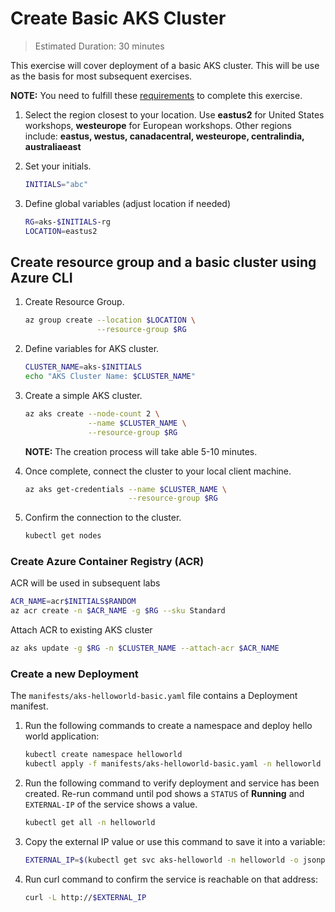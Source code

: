 # Create Basic AKS Cluster

> Estimated Duration: 30 minutes

This exercise will cover deployment of a basic AKS cluster. This will be use as the basis for most subsequent exercises.

**NOTE:** You need to fulfill these [requirements](environment-setup.md) to complete this exercise.

1. Select the region closest to your location. Use **eastus2** for United States workshops, **westeurope** for European workshops. Other regions include: **eastus, westus, canadacentral, westeurope, centralindia, australiaeast**

1. Set your initials.

    ```bash
    INITIALS="abc"
    ```

1. Define global variables (adjust location if needed)

    ```bash
    RG=aks-$INITIALS-rg
    LOCATION=eastus2
    ```

## Create resource group and a basic cluster using Azure CLI

1. Create Resource Group.

    ```bash
    az group create --location $LOCATION \
                    --resource-group $RG
    ```

1. Define variables for AKS cluster.

    ```bash
    CLUSTER_NAME=aks-$INITIALS
    echo "AKS Cluster Name: $CLUSTER_NAME"
    ```

1. Create a simple AKS cluster.

    ```bash
    az aks create --node-count 2 \
                  --name $CLUSTER_NAME \
                  --resource-group $RG
    ```

    **NOTE:** The creation process will take able 5-10 minutes.

1. Once complete, connect the cluster to your local client machine.

    ```bash
    az aks get-credentials --name $CLUSTER_NAME \
                           --resource-group $RG
    ```

1. Confirm the connection to the cluster.

    ```bash
    kubectl get nodes
    ```

### Create Azure Container Registry (ACR)

ACR will be used in subsequent labs

```bash
ACR_NAME=acr$INITIALS$RANDOM
az acr create -n $ACR_NAME -g $RG --sku Standard
```

Attach ACR to existing AKS cluster

```bash
az aks update -g $RG -n $CLUSTER_NAME --attach-acr $ACR_NAME
```

### Create a new Deployment

The `manifests/aks-helloworld-basic.yaml` file contains a Deployment manifest.

1. Run the following commands to create a namespace and deploy hello world application:

    ```bash
    kubectl create namespace helloworld
    kubectl apply -f manifests/aks-helloworld-basic.yaml -n helloworld
    ```

1. Run the following command to verify deployment and service has been created. Re-run command until pod shows a `STATUS` of **Running** and `EXTERNAL-IP` of the service shows a value.

    ```bash
    kubectl get all -n helloworld
    ```

1. Copy the external IP value or use this command to save it into a variable:

    ```bash
    EXTERNAL_IP=$(kubectl get svc aks-helloworld -n helloworld -o jsonpath='{.status.loadBalancer.ingress[0].ip}')
    ```

1. Run curl command to confirm the service is reachable on that address:

    ```bash
    curl -L http://$EXTERNAL_IP
    ```
